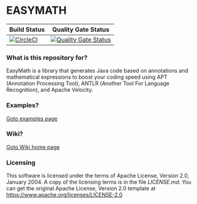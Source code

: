 # EASYMATH #

| Build Status | Quality Gate Status |
|--|--|
| [![CircleCI](https://dl.circleci.com/status-badge/img/gh/eduardovalentim/easymath/tree/master.svg?style=svg)](https://dl.circleci.com/status-badge/redirect/gh/eduardovalentim/easymath/tree/master) | [![Quality Gate Status](https://sonarcloud.io/api/project_badges/measure?project=eduardovalentim_easymath&metric=alert_status)](https://sonarcloud.io/summary/new_code?id=eduardovalentim_easymath) |

### What is this repository for? ###

EasyMath is a library that generates Java code based on annotations and mathematical expressions to boost your coding speed using APT (Annotation Processing Tool), ANTLR (Another Tool For Language Recognition), and Apache Velocity.

### Examples? ###

[Goto examples page](https://github.com/eduardovalentim/easymath/wiki/Examples)

### Wiki? ###

[Goto Wiki home page](https://github.com/eduardovalentim/easymath/wiki)

### Licensing ###

This software is licensed under the terms of Apache License, Version 2.0, January 2004.
A copy of the licensing terms is in the file _LICENSE.md_.
You can get the original Apache License, Version 2.0 template at https://www.apache.org/licenses/LICENSE-2.0
